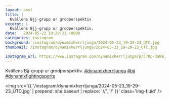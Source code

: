 ```yaml
---
layout: post
title: |
  Kvällens Bjj-grupp ur grodperspektiv
excerpt: |
  Kvällens Bjj-grupp ur grodperspektiv.   
date:   2024-05-23 19:29:23 +0000
categories: instagram
background: /instagram/dynamixherrljunga/2024-05-23_19-29-23_UTC.jpg
thumbnail: /instagram/dynamixherrljunga/2024-05-23_19-29-23_UTC.jpg

instagram_url: https://www.instagram.com/dynamixherrljunga/p/C7Up-3aN93x
---
```

Kvällens Bjj-grupp ur grodperspektiv. [#dynamixherrljunga](https://www.instagram.com/explore/tags/dynamixherrljunga/) [#bjj](https://www.instagram.com/explore/tags/bjj/) [#dynamixfightingsports](https://www.instagram.com/explore/tags/dynamixfightingsports/)



<img src='{{ '/instagram/dynamixherrljunga/2024-05-23_19-29-23_UTC.jpg' | prepend: site.baseurl | replace: '//', '/' }}' class='img-fluid' />
